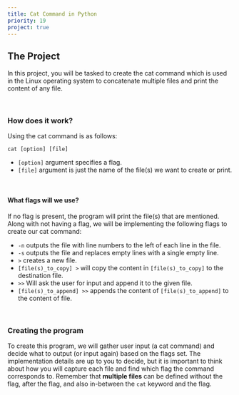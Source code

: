 ```yaml
---
title: Cat Command in Python
priority: 19
project: true
---
```


## The Project

In this project, you will be tasked to create the cat command which is used in the Linux operating system to concatenate multiple files and print the content of any file.

<br>

### How does it work?

Using the cat command is as follows:

```
cat [option] [file]
```

- `[option]` argument specifies a flag.
- `[file]` argument is just the name of the file(s) we want to create or print.

<br>

#### What flags will we use?

If no flag is present, the program will print the file(s) that are mentioned. Along with not having a flag, we will be implementing the following flags to create our cat command:

- `-n` outputs the file with line numbers to the left of each line in the file.
- `-s` outputs the file and replaces empty lines with a single empty line.
- `>` creates a new file.
- `[file(s)_to_copy] >` will copy the content in `[file(s)_to_copy]` to the destination file.
- `>>` Will ask the user for input and append it to the given file.
- `[file(s)_to_append] >>` appends the content of `[file(s)_to_append]` to the content of file.

<br>

### Creating the program

To create this program, we will gather user input (a cat command) and decide what to output (or input again) based on the flags set. The implementation details are up to you to decide, but it is important to think about how you will capture each file and find which flag the command corresponds to. Remember that **multiple files** can be defined without the flag, after the flag, and also in-between the `cat` keyword and the flag.
